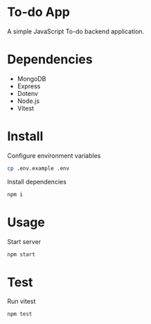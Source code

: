 # To-do App
A simple JavaScript To-do backend application.

# Dependencies
- MongoDB
- Express
- Dotenv
- Node.js
- Vitest

# Install
Configure environment variables
```bash
cp .env.example .env
```

Install dependencies
```bash
npm i
```

# Usage
Start server
```bash
npm start
```

# Test
Run vitest
```
npm test
```

